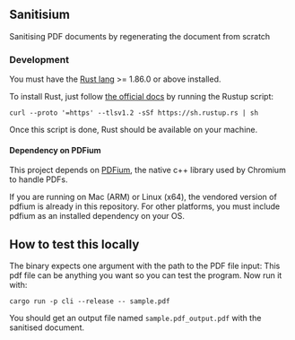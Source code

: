 ## Sanitisium

Sanitising PDF documents by regenerating the document from scratch

### Development

You must have the [Rust lang](https://www.rust-lang.org/) >= 1.86.0 or above installed.

To install Rust, just follow [the official docs](https://www.rust-lang.org/tools/install) by running the Rustup script:

```shell
curl --proto '=https' --tlsv1.2 -sSf https://sh.rustup.rs | sh
```

Once this script is done, Rust should be available on your machine.

#### Dependency on PDFium

This project depends on [PDFium](https://github.com/bblanchon/pdfium-binaries), the native c++ library used by Chromium to handle PDFs.

If you are running on Mac (ARM) or Linux (x64), the vendored version of pdfium is already in this repository.
For other platforms, you must include pdfium as an installed dependency on your OS.

## How to test this locally

The binary expects one argument with the path to the PDF file input:
This pdf file can be anything you want so you can test the program. Now run it with:

```shell
cargo run -p cli --release -- sample.pdf
```

You should get an output file named `sample.pdf_output.pdf` with the sanitised document.
